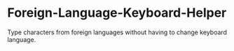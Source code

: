 # Foreign-Language-Keyboard-Helper
Type characters from foreign languages without having to change keyboard language.
